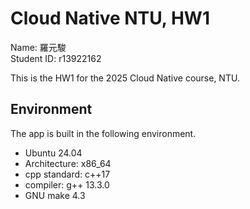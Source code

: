# Cloud Native NTU, HW1
Name: 羅元駿 <br>
Student ID: r13922162 <br>

This is the HW1 for the 2025 Cloud Native course, NTU.

## Environment
The app is built in the following environment.
- Ubuntu 24.04
- Architecture: x86_64
- cpp standard: c++17
- compiler: g++ 13.3.0
- GNU make 4.3

## 
